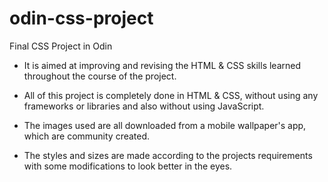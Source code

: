 # odin-css-project
Final CSS Project in Odin

- It is aimed at improving and revising the HTML & CSS skills learned throughout the course of the project.

- All of this project is completely done in HTML & CSS, without using any frameworks or libraries and also without using JavaScript.

- The images used are all downloaded from a mobile wallpaper's app, which are community created.

- The styles and sizes are made according to the projects requirements with some modifications to look better in the eyes.